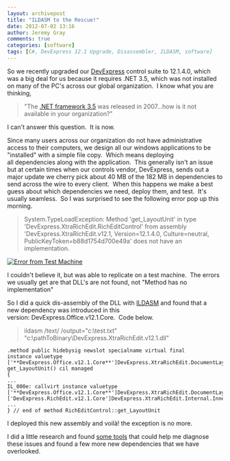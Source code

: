 ```yaml
---
layout: archivepost
title: "ILDASM to the Rescue!"
date: 2012-07-02 13:16
author: Jeremy Gray
comments: true
categories: [software]
tags: [C#, DevExpress 12.1 Upgrade, Disassembler, ILDASM, software]
---
```

So we recently upgraded our [DevExpress](http://www.devexpress.com/) control suite to 12.1.4.0, which was a big deal for us because it requires .NET 3.5, which was not installed on many of the PC's across our global organization.  I know what you are thinking,


>"The [.NET framework 3.5](http://en.wikipedia.org/wiki/.NET_Framework_3.5#.NET_Framework_3.5) was released in 2007...how is it not available in your organization?"


I can't answer this question.  It is now.

Since many users across our organization do not have administrative access to their computers, we design all our windows applications to be "installed" with a simple file copy.  Which means deploying all dependencies along with the application.  This generally isn't an issue but at certain times when our controls vendor, DevExpress, sends out a major update we cherry pick about 40 MB of the 182 MB in dependencies to send across the wire to every client.  When this happens we make a best guess about which dependencies we need, deploy them, and test.  It's usually seamless.  So I was surprised to see the following error pop up this morning.


>System.TypeLoadException: Method 'get_LayoutUnit' in type 'DevExpress.XtraRichEdit.RichEditControl' from assembly 'DevExpress.XtraRichEdit.v12.1, Version=12.1.4.0, Culture=neutral, PublicKeyToken=b88d1754d700e49a' does not have an implementation.


<a href="http://lotsofgigs.files.wordpress.com/2012/07/capture.png">![](http://lotsofgigs.files.wordpress.com/2012/07/capture.png?w=300 "Error from Test Machine")</a>

I couldn't believe it, but was able to replicate on a test machine.  The errors we usually get are that DLL's are not found, not "Method has no implementation"

So I did a quick dis-assembly of the DLL with [ILDASM](http://msdn.microsoft.com/en-us/library/f7dy01k1(v=vs.80).aspx) and found that a new dependency was introduced in this version: DevExpress.Office.v12.1.Core.  Code below.


>ildasm /text/ /output="c:\test.txt" "c:\pathToBinary\DevExpress.XtraRichEdit.v12.1.dll"

~~~~~~~~
.method public hidebysig newslot specialname virtual final
instance valuetype ['**DevExpress.Office.v12.1.Core**']DevExpress.XtraRichEdit.DocumentLayoutUnit
get_LayoutUnit() cil managed
{
...
IL_000e: callvirt instance valuetype ['**DevExpress.Office.v12.1.Core**']DevExpress.XtraRichEdit.DocumentLayoutUnit ['DevExpress.RichEdit.v12.1.Core']DevExpress.XtraRichEdit.Internal.InnerRichEditDocumentServer::get_LayoutUnit()
...
} // end of method RichEditControl::get_LayoutUnit
~~~~~~~~

I deployed this new assembly and voilà! the exception is no more.

I did a little research and found [some tools](http://www.codeproject.com/Articles/246858/Depends4Net-Part-1) that could help me diagnose these issues and found a few more new dependencies that we have overlooked.
